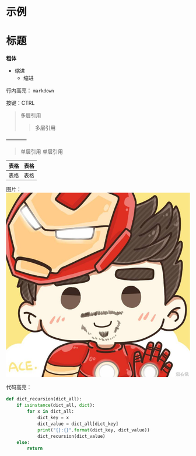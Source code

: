 # 示例

# 标题

**粗体**

- 缩进
  - 缩进

行内高亮： `markdown`

按键：CTRL

> 多层引用
> > 多层引用

———— 

> 单层引用
> 单层引用

| 表格 | 表格 |
| -    |  -   |
| 表格 | 表格 |


图片： ![图片](https://github.com/chenweiming812/Flask-bbs/raw/master/static/pic/iron.jpg)



代码高亮：
```python
def dict_recursion(dict_all):
    if isinstance(dict_all, dict):
        for x in dict_all:
            dict_key = x
            dict_value = dict_all[dict_key]
            print("{}:{}".format(dict_key, dict_value))
            dict_recursion(dict_value)
    else:
        return
```